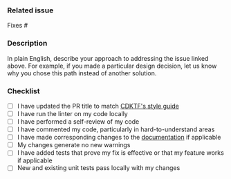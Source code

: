 <!--

Unless this is a very simple 1-line-of-code change, please create a new issue describing the change you're proposing first, then link to it from this PR.

Read more about our process in our contributing guide: https://github.com/hashicorp/terraform-cdk/blob/main/CONTRIBUTING.md

-->

### Related issue

Fixes # <!-- INSERT ISSUE NUMBER -->

### Description

In plain English, describe your approach to addressing the issue linked above. For example, if you made a particular design decision, let us know why you chose this path instead of another solution.

### Checklist

- [ ] I have updated the PR title to match [CDKTF's style guide](https://github.com/hashicorp/terraform-cdk/blob/main/CONTRIBUTING.md#pull-requests-1)
- [ ] I have run the linter on my code locally
- [ ] I have performed a self-review of my code
- [ ] I have commented my code, particularly in hard-to-understand areas
- [ ] I have made corresponding changes to the [documentation](https://github.com/hashicorp/web-unified-docs/tree/main/content/terraform-cdk) if applicable
- [ ] My changes generate no new warnings
- [ ] I have added tests that prove my fix is effective or that my feature works if applicable
- [ ] New and existing unit tests pass locally with my changes

<!-- If this is still a work in progress, feel free to open a draft PR until you're able to check off all the items on the list above -->
